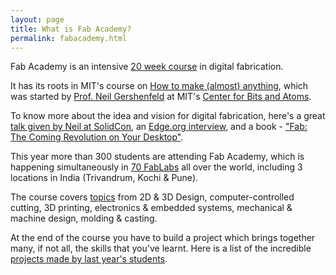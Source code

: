 ```yaml
---
layout: page
title: What is Fab Academy?
permalink: fabacademy.html
---
```


Fab Academy is an intensive [20 week course][Schedule] in digital fabrication.

It has its roots in MIT's course on [How to make (almost) anything][HTMAA], which
was started by [Prof. Neil Gershenfeld][ProfNeil] at MIT's [Center for Bits and
Atoms][CBA].

To know more about the idea and vision for digital fabrication, here's a great 
[talk given by Neil at SolidCon][SolidConTalk], an [Edge.org interview][EdgeInterview], and a
book - ["Fab: The Coming Revolution on Your Desktop"][FabBook].

This year more than 300 students are attending Fab Academy, which is happening simultaneously
in [70 FabLabs][FabLabs] all over the world, including 3 locations in India (Trivandrum, Kochi & Pune).

The course covers [topics][Schedule] from 2D & 3D Design, computer-controlled
cutting, 3D printing, electronics & embedded systems, mechanical & machine
design, molding & casting.

At the end of the course you have to build a project which brings together many, if not all, the 
skills that you've learnt. Here is a list of the incredible [projects made by last year's students][2015Projects].

[FabAcademy]: http://fabacademy.org
[FabLabs]: http://archive.fabacademy.org/archives/2016/master/labs.html
[HTMAA]: http://fab.cba.mit.edu/classes/863.14/
[ProfNeil]: http://ng.cba.mit.edu/
[CBA]: http://cba.mit.edu/
[FabAcademy2016]: http://archive.fabacademy.org/archives/2016/master/
[Schedule]: http://archive.fabacademy.org/archives/2016/master/schedule.html
[2015Projects]: http://fabacademy.org/archives/2015/students/index.html
[SolidConTalk]: https://www.youtube.com/watch?v=L0RDrSKenGo
[EdgeInterview]: https://edge.org/conversation/neil_gershenfeld-digital-reality
[FabBook]: https://books.google.co.in/books?id=Zw0j50HDwYUC&lpg=PP1&pg=PP9#v=onepage&q&f=false
[FabLabTvm]: https://www.fablabs.io/fablabtrivandrum
